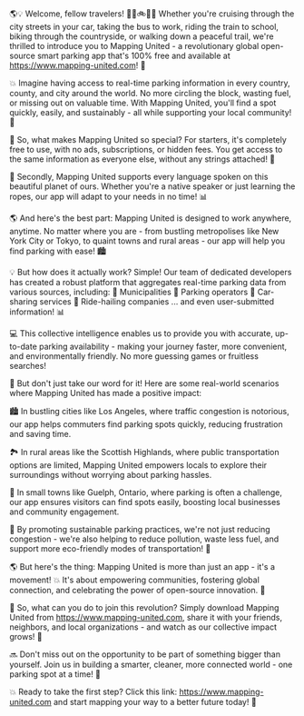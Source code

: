 🌎💡 Welcome, fellow travelers! 🚗🚌🚲🏃‍♂️ Whether you're cruising through the city streets in your car, taking the bus to work, riding the train to school, biking through the countryside, or walking down a peaceful trail, we're thrilled to introduce you to Mapping United - a revolutionary global open-source smart parking app that's 100% free and available at https://www.mapping-united.com! 📲

💥 Imagine having access to real-time parking information in every country, county, and city around the world. No more circling the block, wasting fuel, or missing out on valuable time. With Mapping United, you'll find a spot quickly, easily, and sustainably - all while supporting your local community! 🌈

🤝 So, what makes Mapping United so special? For starters, it's completely free to use, with no ads, subscriptions, or hidden fees. You get access to the same information as everyone else, without any strings attached! 💸

🔴 Secondly, Mapping United supports every language spoken on this beautiful planet of ours. Whether you're a native speaker or just learning the ropes, our app will adapt to your needs in no time! 📊

🌎 And here's the best part: Mapping United is designed to work anywhere, anytime. No matter where you are - from bustling metropolises like New York City or Tokyo, to quaint towns and rural areas - our app will help you find parking with ease! 🏙️

💡 But how does it actually work? Simple! Our team of dedicated developers has created a robust platform that aggregates real-time parking data from various sources, including:
📍 Municipalities
📍 Parking operators
📍 Car-sharing services
📍 Ride-hailing companies
... and even user-submitted information! 📊

💻 This collective intelligence enables us to provide you with accurate, up-to-date parking availability - making your journey faster, more convenient, and environmentally friendly. No more guessing games or fruitless searches!

🌟 But don't just take our word for it! Here are some real-world scenarios where Mapping United has made a positive impact:

🏙️ In bustling cities like Los Angeles, where traffic congestion is notorious, our app helps commuters find parking spots quickly, reducing frustration and saving time.

🏞️ In rural areas like the Scottish Highlands, where public transportation options are limited, Mapping United empowers locals to explore their surroundings without worrying about parking hassles.

🚌 In small towns like Guelph, Ontario, where parking is often a challenge, our app ensures visitors can find spots easily, boosting local businesses and community engagement.

💚 By promoting sustainable parking practices, we're not just reducing congestion - we're also helping to reduce pollution, waste less fuel, and support more eco-friendly modes of transportation! 🌟

🌎 But here's the thing: Mapping United is more than just an app - it's a movement! 💥 It's about empowering communities, fostering global connection, and celebrating the power of open-source innovation. 🌈

💪 So, what can you do to join this revolution? Simply download Mapping United from https://www.mapping-united.com, share it with your friends, neighbors, and local organizations - and watch as our collective impact grows! 🚀

🔜 Don't miss out on the opportunity to be part of something bigger than yourself. Join us in building a smarter, cleaner, more connected world - one parking spot at a time! 💪

💥 Ready to take the first step? Click this link: https://www.mapping-united.com and start mapping your way to a better future today! 🚀